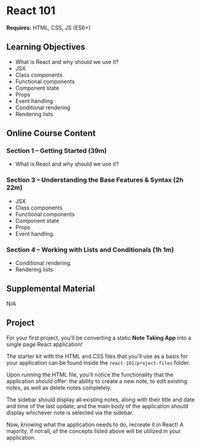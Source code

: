 # React 101

**Requires:** HTML, CSS, JS (ES6+)

## Learning Objectives
* What is React and why should we use it?
* JSX
* Class components
* Functional components
* Component state
* Props
* Event handling
* Conditional rendering
* Rendering lists

## Online Course Content

### Section 1 – Getting Started (39m)
* What is React and why should we use it?

### Section 3 – Understanding the Base Features & Syntax (2h 22m)
* JSX
* Class components
* Functional components
* Component state
* Props
* Event handling

### Section 4 – Working with Lists and Conditionals (1h 1m)
* Conditional rendering
* Rendering lists

## Supplemental Material
N/A

## Project
For your first project, you'll be converting a static **Note Taking App** into a single page React application!

The starter kit with the HTML and CSS files that you'll use as a basis for your application can be found inside the `react-101/project-files` folder. 

Upon running the HTML file, you'll notice the functionality that the application *should* offer: the ability to create a new note, to edit existing notes, as well as delete notes completely.

The sidebar should display all existing notes, along with their title and date and time of the last update, and the main body of the application should display whichever note is selected via the sidebar.

Now, knowing what the application needs to do, recreate it in React! A majority, if not all, of the concepts listed above will be utilized in your application.